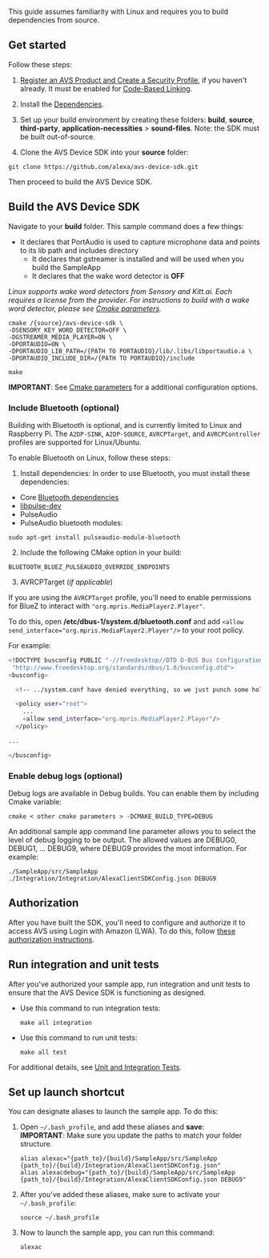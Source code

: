 This guide assumes familiarity with Linux and requires you to build dependencies from source.

## Get started

Follow these steps:

1. [Register an AVS Product and Create a Security Profile](https://github.com/alexa/avs-device-sdk/wiki/Create-Security-Profile), if you haven't already. It must be enabled for [Code-Based Linking](https://developer.amazon.com/docs/alexa-voice-service/code-based-linking-other-platforms.html#step1).

2. Install the [Dependencies](https://github.com/alexa/avs-device-sdk/wiki/Dependencies).

3. Set up your build environment by creating these folders: **build**, **source**, **third-party**, **application-necessities** > **sound-files**. Note: the SDK must be built out-of-source.

4. Clone the AVS Device SDK into your **source** folder:  

```shell
git clone https://github.com/alexa/avs-device-sdk.git
```

Then proceed to build the AVS Device SDK.

## Build the AVS Device SDK

Navigate to your **build** folder. This sample command does a few things:  
* It declares that PortAudio is used to capture microphone data and points to its lib path and includes directory
   * It declares that gstreamer is installed and will be used when you build the SampleApp
   * It declares that the wake word detector is **OFF**  

*Linux supports wake word detectors from Sensory and Kitt.ai. Each requires a license from the provider. For instructions to build with a wake word detector, please see [Cmake parameters](https://github.com/alexa/avs-device-sdk/wiki/cmake-options).*  

```shell
cmake /{source}/avs-device-sdk \
-DSENSORY_KEY_WORD_DETECTOR=OFF \
-DGSTREAMER_MEDIA_PLAYER=ON \
-DPORTAUDIO=ON \
-DPORTAUDIO_LIB_PATH=/{PATH TO PORTAUDIO}/lib/.libs/libportaudio.a \
-DPORTAUDIO_INCLUDE_DIR=/{PATH TO PORTAUDIO}/include

make
```

**IMPORTANT**: See [Cmake parameters](https://github.com/alexa/avs-device-sdk/wiki/cmake-options) for a additional configuration options.

### Include Bluetooth (optional)

Building with Bluetooth is optional, and is currently limited to Linux and Raspberry Pi. The `A2DP-SINK`, `A2DP-SOURCE`, `AVRCPTarget`, and `AVRCPController` profiles are supported for Linux/Ubuntu.

To enable Bluetooth on Linux, follow these steps:

1. Install dependencies: In order to use Bluetooth, you must install these dependencies:

* Core [Bluetooth dependencies](https://github.com/alexa/avs-device-sdk/wiki/Dependencies#bluetooth-dependencies)
* [libpulse-dev](https://packages.debian.org/sid/libpulse-dev)
* PulseAudio
* PulseAudio bluetooth modules:
```
sudo apt-get install pulseaudio-module-bluetooth
```

2. Include the following CMake option in your build:

`BLUETOOTH_BLUEZ_PULSEAUDIO_OVERRIDE_ENDPOINTS`

3. AVRCPTarget (*if applicable*)

If you are using the `AVRCPTarget` profile, you'll need to enable permissions for BlueZ to interact with `"org.mpris.MediaPlayer2.Player"`.

To do this, open **/etc/dbus-1/system.d/bluetooth.conf**  and add `<allow send_interface="org.mpris.MediaPlayer2.Player"/>` to your root policy.

For example:

```sh
<!DOCTYPE busconfig PUBLIC "-//freedesktop//DTD D-BUS Bus Configuration 1.0//EN"
 "http://www.freedesktop.org/standards/dbus/1.0/busconfig.dtd">
<busconfig>

  <!-- ../system.conf have denied everything, so we just punch some holes -->

  <policy user="root">
	...
   	<allow send_interface="org.mpris.MediaPlayer2.Player"/>
  </policy>

...

</busconfig>
```

### Enable debug logs (optional)

Debug logs are available in Debug builds.  You can enable them by including Cmake variable:
```shell
cmake < other cmake parameters > -DCMAKE_BUILD_TYPE=DEBUG
```
An additional sample app command line parameter allows you to select the level of debug logging to be output.  The allowed values are DEBUG0, DEBUG1, ... DEBUG9, where DEBUG9 provides the most information.  For example:
```shell
./SampleApp/src/SampleApp ./Integration/Integration/AlexaClientSDKConfig.json DEBUG9
```  

## Authorization

After you have built the SDK, you'll need to configure and authorize it to access AVS using Login with Amazon (LWA). To do this, follow [these authorization instructions](https://github.com/alexa/avs-device-sdk/wiki/Authorization#Generic-Linux).

## Run integration and unit tests
After you've authorized your sample app, run integration and unit tests to ensure that the AVS Device SDK is functioning as designed.

* Use this command to run integration tests:
   ```shell
   make all integration
   ```
* Use this command to run unit tests:  
   ```shell
   make all test
   ```

For additional details, see [Unit and Integration Tests](https://github.com/alexa/avs-device-sdk/wiki/Unit-and-Integration-Tests).

## Set up launch shortcut

You can designate aliases to launch the sample app. To do this:  

1. Open `~/.bash_profile`, and add these aliases and **save**:  
   **IMPORTANT**: Make sure you update the paths to match your folder structure.  
   ```shell
   alias alexac="{path_to}/{build}/SampleApp/src/SampleApp {path_to}/{build}/Integration/AlexaClientSDKConfig.json"
   alias alexacdebug="{path_to}/{build}/SampleApp/src/SampleApp {path_to}/{build}/Integration/AlexaClientSDKConfig.json DEBUG9"
   ```
2. After you've added these aliases, make sure to activate your `~/.bash_profile`:  
   ```shell
   source ~/.bash_profile
   ```
3. Now to launch the sample app, you can run this command:  
   ```
   alexac  
   ```